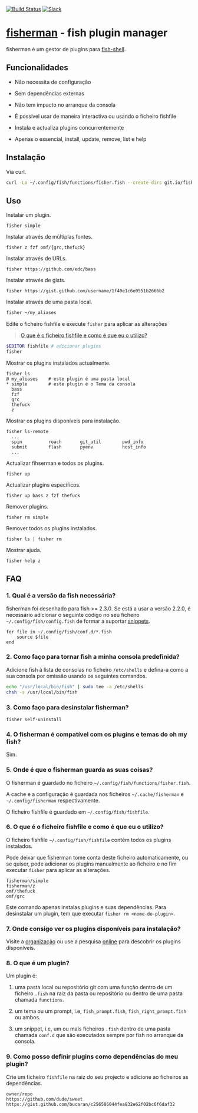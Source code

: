 [slack-link]: https://fisherman-wharf.herokuapp.com/
[slack-badge]: https://fisherman-wharf.herokuapp.com/badge.svg
[travis-link]: https://travis-ci.org/fisherman/fisherman
[travis-badge]: https://img.shields.io/travis/fisherman/fisherman.svg

[organização]: https://github.com/fisherman
[fish-shell]: https://github.com/fish-shell/fish-shell
[fisherman]: http://fisherman.sh
[online]: http://fisherman.sh/#search

[![Build Status][travis-badge]][travis-link]
[![Slack][slack-badge]][slack-link]

# [fisherman] - fish plugin manager

fisherman é um gestor de plugins para [fish-shell].

## Funcionalidades

* Não necessita de configuração

* Sem dependências externas

* Não tem impacto no arranque da consola

* É possível usar de maneira interactiva ou usando o ficheiro fishfile

* Instala e actualiza plugins concurrentemente

* Apenas o essencial, install, update, remove, list e help

## Instalação

Via curl.

```sh
curl -Lo ~/.config/fish/functions/fisher.fish --create-dirs git.io/fisherman
```

## Uso

Instalar um plugin.

```
fisher simple
```

Instalar através de  múltiplas fontes.

```
fisher z fzf omf/{grc,thefuck}
```

Instalar através de URLs.

```
fisher https://github.com/edc/bass
```

Instalar através de gists.

```
fisher https://gist.github.com/username/1f40e1c6e0551b2666b2
```

Instalar através de uma pasta local.

```sh
fisher ~/my_aliases
```

Edite o ficheiro fishfile e execute `fisher` para aplicar as alterações

> [O que é o ficheiro fishfile e como é que eu o utilizo?](#6-o-que-é-o-ficheiro-fishfile-e-como-é-que-eu-o-utilizo)

```sh
$EDITOR fishfile # adicionar plugins
fisher
```

Mostrar os plugins instalados actualmente.

```ApacheConf
fisher ls
@ my_aliases    # este plugin é uma pasta local
* simple        # este plugin é o Tema da consola
  bass
  fzf
  grc
  thefuck
  z
```

Mostrar os plugins disponíveis para instalação.

```ApacheConf
fisher ls-remote
  ...
  spin          roach       git_util        pwd_info
  submit        flash       pyenv           host_info
  ...
```

Actualizar fihserman e todos os plugins.

```
fisher up
```

Actualizar plugins específicos.

```
fisher up bass z fzf thefuck
```

Remover plugins.

```
fisher rm simple
```

Remover todos os plugins instalados.

```
fisher ls | fisher rm
```

Mostrar ajuda.

```
fisher help z
```

## FAQ

### 1. Qual é a versão da fish necessária?

fisherman foi desenhado para fish >= 2.3.0. Se está a usar a versão 2.2.0, é necessário adicionar o seguinte código no seu ficheiro `~/.config/fish/config.fish` de formar a suportar [snippets](#8-o-que-é-um-plugin).

```fish
for file in ~/.config/fish/conf.d/*.fish
    source $file
end
```

### 2. Como faço para tornar fish a minha consola predefinida?

Adicione fish à lista de consolas no ficheiro `/etc/shells` e defina-a como a sua consola por omissão usando os seguintes comandos.

```sh
echo "/usr/local/bin/fish" | sudo tee -a /etc/shells
chsh -s /usr/local/bin/fish
```

### 3. Como faço para desinstalar fisherman?
```fish
fisher self-uninstall
```

### 4. O fisherman é compatível com os plugins e temas do oh my fish?

Sim.

### 5. Onde é que o fisherman guarda as suas coisas?

O fisherman é guardado no ficheiro `~/.config/fish/functions/fisher.fish`.

A cache e a configuração é guardada nos ficheiros `~/.cache/fisherman` e `~/.config/fisherman` respectivamente.

O ficheiro fishfile é guardado em `~/.config/fish/fishfile`.

### 6. O que é o ficheiro fishfile e como é que eu o utilizo?

O ficheiro fishfile `~/.config/fish/fishfile` contém todos os plugins instalados.

Pode deixar que fisherman tome conta deste ficheiro automaticamente, ou se quiser, pode adicionar os plugins manualmente ao ficheiro e no fim executar `fisher` para aplicar as alterações.

```
fisherman/simple
fisherman/z
omf/thefuck
omf/grc
```

Este comando apenas instalas plugins e suas dependências. Para desinstalar um plugin, tem que executar `fisher rm <nome-do-plugin>`.

### 7. Onde consigo ver os plugins disponíveis para instalação?

Visite a [organização] ou use a pesquisa [online] para descobrir os plugins disponíveis.

### 8. O que é um plugin?

Um plugin é:

1. uma pasta local ou repositório git com uma função dentro de um ficheiro `.fish` na raiz da pasta ou repositório ou dentro de uma pasta chamada `functions`.

2. um tema ou um prompt, i.e, `fish_prompt.fish`, `fish_right_prompt.fish` ou ambos.

3. um snippet, i.e, um ou mais ficheiros `.fish` dentro de uma pasta chamada `conf.d` que são executados sempre por fish no arranque da consola.

### 9. Como posso definir plugins como dependências do meu plugin?

Crie um ficheiro `fishfile` na raiz do seu projecto e adicione ao ficheiros as dependências.

```fish
owner/repo
https://github.com/dude/sweet
https://gist.github.com/bucaran/c256586044fea832e62f02bc6f6daf32
```
